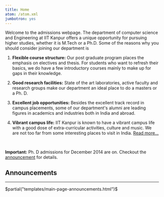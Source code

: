 ```yaml
---
title: Home
atom: /atom.xml
jumbotron: yes
---
```


Welcome to the admissions webpage. The department of computer science
and Engineering at IIT Kanpur offers a unique opportunity for pursuing
higher studies, whether it is M.Tech or a Ph.D. Some of the reasons
why you should consider joining our department is

1. **Flexible course structure:** Our post graduate program places the
  emphasis on electives and thesis. For students who want to refresh
  their basics, we do have a few introductory courses mainly to make up
  for gaps in their knowledge.

2. **Good research facilities:** State of the art laboratories, active
   faculty and research groups make our department an ideal place to
   do a masters or a Ph. D.

3. **Excellent job opportunities:** Besides the excellent track record
   in campus placements, some of our department's alumni are leading
   figures in academics and industries both in India and abroad.

4. **Vibrant campus life:** IIT Kanpur is known to have a vibrant
   campus life with a good dose of extra-curricular activities, culture
   and music. We are not too far from some interesting places to visit in
   India. <a class="btn btn-default pull-right" href="/why/">
   Read more...</a>

<br/>

<div class="alert alert-danger">

**Important:** Ph. D admissions for December 2014 are on. Checkout the
  [announcement][phd2014-ann] for details.

</div>


## Announcements

<hr/>

$partial("templates/main-page-announcements.html")$


[ann]: </announcements.html> "Read all $announcecount$"
[doaa]: <http://www.iitk.ac.in/doaa/DOAA/admissions.html>
[dec2014]: <http://www.iitk.ac.in/doaa/DOAA/admission2014_2.htm>
[phd2014-ann]: </announcements/2014-10-22-Ph.D-admission-December-2014/>
